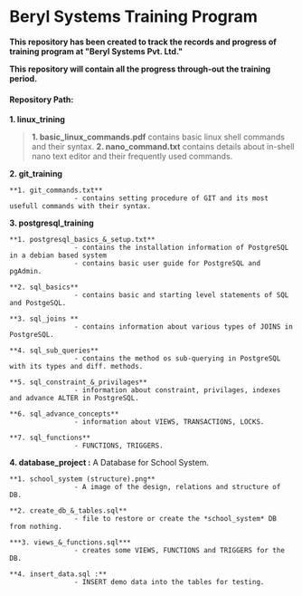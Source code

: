 # Beryl Systems Training Program

**This repository has been created to track the records and progress of training program at "Beryl Systems Pvt. Ltd."**

**This repository will contain all the progress through-out the training period.**

#### Repository Path:

**1. linux_trining**

  >  **1. basic_linux_commands.pdf**
                    contains basic linux shell commands and their syntax.
  >  **2. nano_command.txt**
                    contains details about in-shell nano text editor and their frequently used commands.

**2. git_training**

    **1. git_commands.txt**
                    - contains setting procedure of GIT and its most usefull commands with their syntax.

**3. postgresql_training**

    **1. postgresql_basics_&_setup.txt**
                    - contains the installation information of PostgreSQL in a debian based system
                    - contains basic user guide for PostgreSQL and pgAdmin.
    
    **2. sql_basics**
                    - contains basic and starting level statements of SQL and PostgeSQL.

    **3. sql_joins **
                    - contains information about various types of JOINS in PostgreSQL.

    **4. sql_sub_queries**
                    - contains the method os sub-querying in PostgreSQL with its types and diff. methods.

    **5. sql_constraint_&_privilages**
                    - information about constraint, privilages, indexes and advance ALTER in PostgreSQL.

    **6. sql_advance_concepts**
                    - information about VIEWS, TRANSACTIONS, LOCKS.

    **7. sql_functions**
                    - FUNCTIONS, TRIGGERS.
**4. database_project :** A Database for School System.

    **1. school_system (structure).png**
                    - A image of the design, relations and structure of DB.

    **2. create_db_&_tables.sql**
                    - file to restore or create the *school_system* DB from nothing.
    
    ***3. views_&_functions.sql***
                    - creates some VIEWS, FUNCTIONS and TRIGGERS for the DB.

    **4. insert_data.sql :**
                    - INSERT demo data into the tables for testing.



